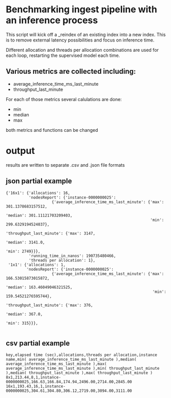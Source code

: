 # Benchmarking ingest pipeline with an inference process 
This script will kick off a _reindex of an existing index into a new index. This is to remove external latency possibilities and focus on inference time. 

Different allocation and threads per allocation combinations are used for each loop, restarting the supervised model each time. 

## Various metrics are collected including:
- average_inference_time_ms_last_minute
- throughput_last_minute

For each of those metrics several calulations are done:
- min
- median
- max

both metrics and functions can be changed

# output
results are written to separate .csv and .json file formats

## json partial example
```
{'16x1': {'allocations': 16,
          'nodesReport': {'instance-0000000025': 
                    {'average_inference_time_ms_last_minute': {'max': 301.1378683157512,
                                                               'median': 301.11121703209403,
                                                               'min': 299.6329194524037},
                                                  'throughput_last_minute': {'max': 3147,
                                                                             'median': 3141.0,
                                                                             'min': 2749}}},
          'running_time_in_nanos': 190735480466,
          'threads per allocation': 1},
 '1x1': {'allocations': 1,
         'nodesReport': {'instance-0000000025': 
                    {'average_inference_time_ms_last_minute': {'max': 166.53015873015872,
                                                               'median': 163.46049046321525,
                                                                'min': 159.54521276595744},
                                                 'throughput_last_minute': {'max': 376,
                                                                            'median': 367.0,
                                                                            'min': 315}}},
                                                                            
```

## csv partial example
```
key,elapsed time (sec),allocations,threads per allocation,instance name,min( average_inference_time_ms_last_minute ),median( average_inference_time_ms_last_minute ),max( average_inference_time_ms_last_minute ),min( throughput_last_minute ),median( throughput_last_minute ),max( throughput_last_minute )
8x1,213.44,8,1,instance-0000000025,166.63,166.84,174.94,2496.00,2714.00,2845.00
16x1,193.43,16,1,instance-0000000025,304.61,304.80,306.12,2719.00,3094.00,3111.00
```